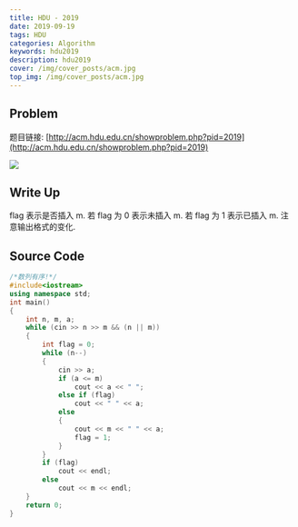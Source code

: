 ```yaml
---
title: HDU - 2019
date: 2019-09-19
tags: HDU
categories: Algorithm
keywords: hdu2019
description: hdu2019
cover: /img/cover_posts/acm.jpg
top_img: /img/cover_posts/acm.jpg
---
```

## Problem

题目链接: [http://acm.hdu.edu.cn/showproblem.php?pid=2019](http://acm.hdu.edu.cn/showproblem.php?pid=2019)

![](/img/img_posts/hdu2019.png)

## Write Up

flag 表示是否插入 m.
若 flag 为 0 表示未插入 m.
若 flag 为 1 表示已插入 m.
注意输出格式的变化.

## Source Code

``` c++
/*数列有序!*/
#include<iostream>
using namespace std;
int main()
{
	int n, m, a;
	while (cin >> n >> m && (n || m))
	{
		int flag = 0;
		while (n--)
		{
			cin >> a;
			if (a <= m)
				cout << a << " ";
			else if (flag)
				cout << " " << a;
			else
			{
				cout << m << " " << a;
				flag = 1;
			}
		}
		if (flag)
			cout << endl;
		else
			cout << m << endl;
	}
	return 0;
}
```
